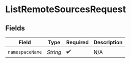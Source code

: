 # ListRemoteSourcesRequest


## Fields

| Field              | Type               | Required           | Description        |
| ------------------ | ------------------ | ------------------ | ------------------ |
| `namespaceName`    | *String*           | :heavy_check_mark: | N/A                |